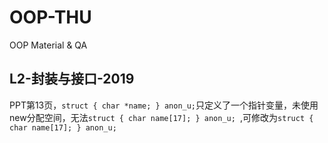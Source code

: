 # OOP-THU
OOP Material &amp; QA





## L2-封装与接口-2019
PPT第13页，```struct { char *name; } anon_u;```只定义了一个指针变量，未使用new分配空间，无法```struct { char name[17]; } anon_u; ```,可修改为```struct { char name[17]; } anon_u;```
